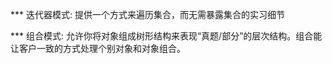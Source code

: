 
*** 迭代器模式: 提供一个方式来遍历集合，而无需暴露集合的实习细节

*** 组合模式: 允许你将对象组成树形结构来表现“真题/部分”的层次结构。组合能让客户一致的方式处理个别对象和对象组合。

